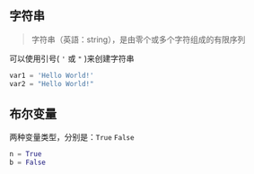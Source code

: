 ## 字符串
> 字符串（英語：string），是由零个或多个字符组成的有限序列

可以使用引号( `'` 或 `"` )来创建字符串
```python
var1 = 'Hello World!'
var2 = "Hello World!"
```

## 布尔变量
两种变量类型，分别是：`True` `False`
```python
n = True
b = False
```